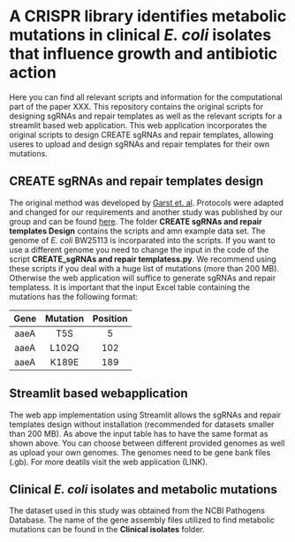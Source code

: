 # A CRISPR library identifies metabolic mutations in clinical *E. coli* isolates that influence growth and antibiotic action

Here you can find all relevant scripts and information for the computational part of the paper XXX.
This repository contains the original scripts for designing sgRNAs and repair templates as well as the relevant scripts for a streamlit based web application.
This web application incorporates the original scripts to design CREATE sgRNAs and repair templates, allowing useres to upload and design sgRNAs and repair templates for their own mutations.  

## CREATE sgRNAs and repair templates design
The original method was developed by [Garst et. al](https://www.nature.com/articles/nbt.3718). Protocols were adapted 
and changed for our requirements and another study was published by our group and can be found [here](https://www.embopress.org/doi/full/10.15252/msb.202311596).
The folder **CREATE sgRNAs and repair templates Design** contains the scripts and amn example data set. The genome
of *E. coli* BW25113 is incorparated into the scripts. If you want to use a different genome you need to change the input in the code of 
the script **CREATE_sgRNAs and repair templatess.py**. We recommend using these scripts if you deal with a huge list of mutations (more than 200 MB). Otherwise the web application
will suffice to generate sgRNAs and repair templatess. It is important that the input Excel table containing the mutations has the following format: 

| Gene | Mutation | Position |
|:---------:|:--------:|:--------:|
| aaeA      | T5S      | 5        |
| aaeA      | L102Q    | 102      |
| aaeA      | K189E    | 189      |

## Streamlit based webapplication
The web app implementation using Streamlit allows the sgRNAs and repair templates design without installation (recommended for datasets smaller than 200 MB).
As above the input table has to have the same format as shown above. You can choose between different provided genomes as well as upload 
your own genomes. The genomes need to be gene bank files (.gb). For more deatils visit the web application (LINK).

## Clinical *E. coli* isolates and metabolic mutations
The dataset used in this study was obtained from the NCBI Pathogens Database. The name of the gene assembly files utilized to find metabolic mutations can
be found in the **Clinical isolates** folder. 